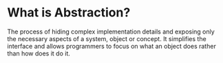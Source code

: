 # What is Abstraction?

The process of hiding complex implementation details and exposing only the necessary aspects of a system, object or concept. It simplifies the interface and allows programmers to focus on what an object does rather than how does it do it.
